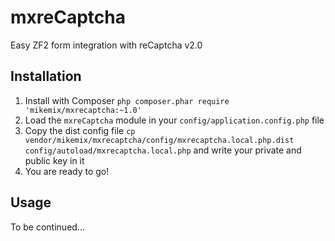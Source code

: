 # mxreCaptcha

Easy ZF2 form integration with reCaptcha v2.0



## Installation

1. Install with Composer `php composer.phar require 'mikemix/mxrecaptcha:~1.0'`
2. Load the `mxreCaptcha` module in your `config/application.config.php` file
3. Copy the dist config file `cp vendor/mikemix/mxrecaptcha/config/mxrecaptcha.local.php.dist config/autoload/mxrecaptcha.local.php` and write your private and public key in it
4. You are ready to go!

## Usage

To be continued...
